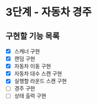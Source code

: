 # 3단계 - 자동차 경주

## 구현할 기능 목록

- [X] 스캐너 구현
- [X] 랜덤 구현
- [X] 자동차 이동 구현
- [X] 자동차 대수 스캔 구현
- [X] 실행할 라운드 스캔 구현
- [ ] 경주 구현
- [ ] 상태 출력 구현
